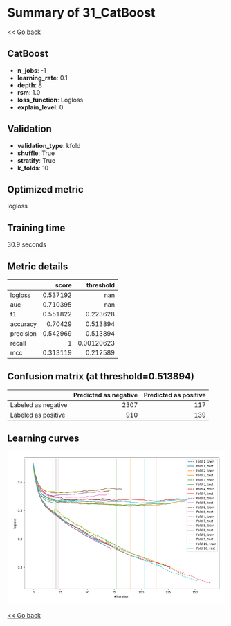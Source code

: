 # Summary of 31_CatBoost

[<< Go back](../README.md)


## CatBoost
- **n_jobs**: -1
- **learning_rate**: 0.1
- **depth**: 8
- **rsm**: 1.0
- **loss_function**: Logloss
- **explain_level**: 0

## Validation
 - **validation_type**: kfold
 - **shuffle**: True
 - **stratify**: True
 - **k_folds**: 10

## Optimized metric
logloss

## Training time

30.9 seconds

## Metric details
|           |    score |    threshold |
|:----------|---------:|-------------:|
| logloss   | 0.537192 | nan          |
| auc       | 0.710395 | nan          |
| f1        | 0.551822 |   0.223628   |
| accuracy  | 0.70429  |   0.513894   |
| precision | 0.542969 |   0.513894   |
| recall    | 1        |   0.00120623 |
| mcc       | 0.313119 |   0.212589   |


## Confusion matrix (at threshold=0.513894)
|                     |   Predicted as negative |   Predicted as positive |
|:--------------------|------------------------:|------------------------:|
| Labeled as negative |                    2307 |                     117 |
| Labeled as positive |                     910 |                     139 |

## Learning curves
![Learning curves](learning_curves.png)

[<< Go back](../README.md)
